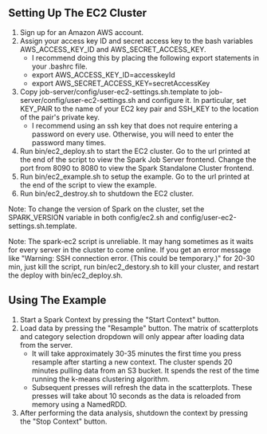 ## Setting Up The EC2 Cluster

1. Sign up for an Amazon AWS account.
2. Assign your access key ID and secret access key to the bash variables AWS_ACCESS_KEY_ID and AWS_SECRET_ACCESS_KEY.
    * I recommend doing this by placing the following export statements in your .bashrc file.
    * export AWS_ACCESS_KEY_ID=accesskeyId
    * export AWS_SECRET_ACCESS_KEY=secretAccessKey
3. Copy job-server/config/user-ec2-settings.sh.template to job-server/config/user-ec2-settings.sh and configure it. In particular, set KEY_PAIR to the name of your EC2 key pair and SSH_KEY to the location of the pair's private key.
    * I recommend using an ssh key that does not require entering a password on every use. Otherwise, you will need to enter the password many times.
4. Run bin/ec2_deploy.sh to start the EC2 cluster. Go to the url printed at the end of the script to view the Spark Job Server frontend. Change the port from 8090 to 8080 to view the Spark Standalone Cluster frontend.
5. Run bin/ec2_example.sh to setup the example. Go to the url printed at the end of the script to view the example.
4. Run bin/ec2_destroy.sh to shutdown the EC2 cluster.

Note: To change the version of Spark on the cluster, set the SPARK_VERSION variable in both config/ec2.sh and config/user-ec2-settings.sh.template. 

Note: The spark-ec2 script is unreliable. It may hang sometimes as it waits for every server in the cluster to come online. If you get an error message like "Warning: SSH connection error. (This could be temporary.)" for 20-30 min, just kill the script, run bin/ec2_destory.sh to kill your cluster, and restart the deploy with bin/ec2_deploy.sh.

## Using The Example

1. Start a Spark Context by pressing the "Start Context" button.
2. Load data by pressing the "Resample" button. The matrix of scatterplots and category selection dropdown will only appear after loading data from the server.
    * It will take approximately 30-35 minutes the first time you press resample after starting a new context. The cluster spends 20 minutes pulling data from an S3 bucket. It spends the rest of the time running the k-means clustering algorithm.
    * Subsequent presses will refresh the data in the scatterplots. These presses will take about 10 seconds as the data is reloaded from memory using a NamedRDD.
3. After performing the data analysis, shutdown the context by pressing the "Stop Context" button.
